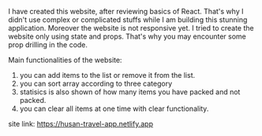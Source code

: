 I have created this website, after reviewing basics of React. That's why I didn't use complex or complicated stuffs while I am building this stunning application. Moreover the website is not responsive yet. I tried to create the website only using state and props. That's why you may encounter some prop drilling in the code.

Main functionalities of the website:
1) you can add items to the list or remove it from the list.
2) you can sort array according to three category
3) statisics is also shown of how many items you have packed and not packed.
4) you can clear all items at one time with clear functionality.

site link: https://husan-travel-app.netlify.app
